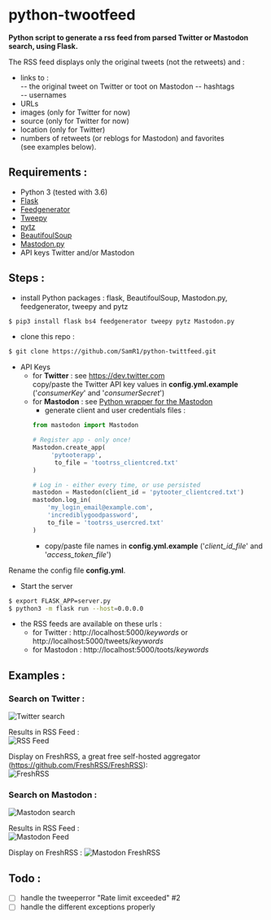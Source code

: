 # python-twootfeed
**Python script to generate a rss feed from parsed Twitter or Mastodon search, using Flask.**  
  
The RSS feed displays only the original tweets (not the retweets) and :
- links to :  
-- the original tweet on Twitter or toot on Mastodon
-- hashtags  
-- usernames  
- URLs 
- images (only for Twitter for now)
- source  (only for Twitter for now)
- location  (only for Twitter)
- numbers of retweets (or reblogs for Mastodon) and favorites  
(see examples below).  
  
  
## **Requirements :**
- Python 3 (tested with 3.6)
- [Flask](http://flask.pocoo.org/)
- [Feedgenerator](https://pypi.python.org/pypi/feedgenerator)
- [Tweepy](https://github.com/tweepy/tweepy)
- [pytz](https://pypi.python.org/pypi/pytz/)
- [BeautifoulSoup](https://pypi.python.org/pypi/beautifulsoup4)
- [Mastodon.py](https://github.com/halcy/Mastodon.py)
- API keys Twitter and/or Mastodon 
  
  
## **Steps :**
- install Python packages : flask, BeautifoulSoup, Mastodon.py, feedgenerator, tweepy and pytz
```bash
$ pip3 install flask bs4 feedgenerator tweepy pytz Mastodon.py
```

- clone this repo :
```bash
$ git clone https://github.com/SamR1/python-twittfeed.git
```

- API Keys
    - for **Twitter** : see https://dev.twitter.com  
    copy/paste the Twitter API key values in **config.yml.example** ('_consumerKey_' and '_consumerSecret_')
    - for **Mastodon** : see [Python wrapper for the Mastodon](https://github.com/halcy/Mastodon.py)  
       - generate client and user credentials files :  
        ```python
        from mastodon import Mastodon
        
        # Register app - only once!        
        Mastodon.create_app(
             'pytooterapp',
              to_file = 'tootrss_clientcred.txt'
        )        
        
        # Log in - either every time, or use persisted        
        mastodon = Mastodon(client_id = 'pytooter_clientcred.txt')
        mastodon.log_in(
            'my_login_email@example.com',
            'incrediblygoodpassword',
            to_file = 'tootrss_usercred.txt'
        )
        ```
        - copy/paste file names in **config.yml.example** ('_client_id_file_' and '_access_token_file_')
        
Rename the config file **config.yml**.

- Start the server
```bash
$ export FLASK_APP=server.py
$ python3 -m flask run --host=0.0.0.0
```

- the RSS feeds are available on these urls :  
   - for Twitter : http://localhost:5000/_keywords_ or http://localhost:5000/tweets/_keywords_
   - for Mastodon : http://localhost:5000/toots/_keywords_

## Examples :  
### Search on Twitter :  
![Twitter search](images/twitter.png)  

Results in RSS Feed :  
![RSS Feed](images/RSSFeed.png)  
  
Display on FreshRSS, a great free self-hosted aggregator (https://github.com/FreshRSS/FreshRSS):    
![FreshRSS](images/FreshRSS.png)  

### Search on Mastodon : 
![Mastodon search](images/mastodon.png)

Results in RSS Feed :  
![Mastodon Feed](images/MastodonRSSFeed.png) 

Display on FreshRSS :
![Mastodon FreshRSS](images/MastodonFreshRSS.png)  

## **Todo :**
- [ ] handle the tweeperror "Rate limit exceeded" #2
- [ ] handle the different exceptions properly 
